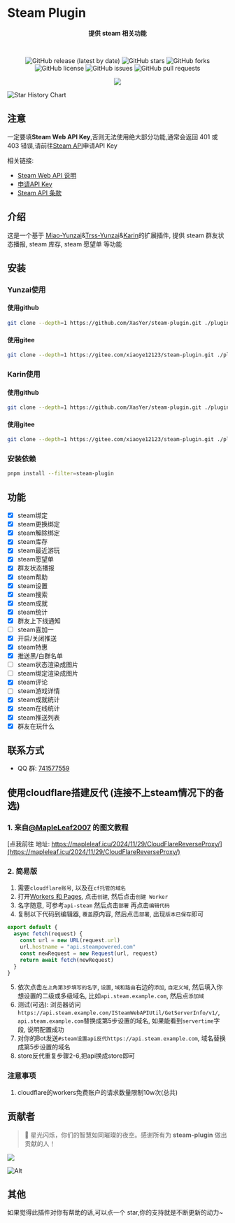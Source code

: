 # Steam Plugin

<div align="center">

**提供 steam 相关功能**

<br/>

![GitHub release (latest by date)](https://img.shields.io/github/v/release/XasYer/steam-plugin)
![GitHub stars](https://img.shields.io/github/stars/XasYer/steam-plugin?style=social)
![GitHub forks](https://img.shields.io/github/forks/XasYer/steam-plugin?style=social)
![GitHub license](https://img.shields.io/github/license/XasYer/steam-plugin)
![GitHub issues](https://img.shields.io/github/issues/XasYer/steam-plugin)
![GitHub pull requests](https://img.shields.io/github/issues-pr/XasYer/steam-plugin)
<br/>

<img src="https://count.getloli.com/get/@XasYer-steam-plugin?theme=rule34" />

</div>

![Star History Chart](https://api.star-history.com/svg?repos=XasYer/steam-plugin&type=Date)

## **注意**

一定要填**Steam Web API Key**,否则无法使用绝大部分功能,通常会返回 401 或 403 错误,请前往[Steam API](https://steamcommunity.com/dev/apikey)申请API Key

相关链接:

- [Steam Web API 说明](https://partner.steamgames.com/doc/webapi_overview/auth)
- [申请API Key](https://steamcommunity.com/dev/apikey)
- [Steam API 条款](https://steamcommunity.com/dev/apiterms)

## 介绍

这是一个基于 [Miao-Yunzai](https://github.com/yoimiya-kokomi/Miao-Yunzai)&[Trss-Yunzai](https://github.com/TimeRainStarSky/Yunzai)&[Karin](https://github.com/KarinJS/Karin)的扩展插件, 提供 steam 群友状态播报, steam 库存, steam 愿望单 等功能

## 安装

### Yunzai使用

#### 使用github
```bash
git clone --depth=1 https://github.com/XasYer/steam-plugin.git ./plugins/steam-plugin
```

#### 使用gitee
```bash
git clone --depth=1 https://gitee.com/xiaoye12123/steam-plugin.git ./plugins/steam-plugin
```

### Karin使用

#### 使用github
```bash
git clone --depth=1 https://github.com/XasYer/steam-plugin.git ./plugins/karin-plugin-steam
```

#### 使用gitee
```bash
git clone --depth=1 https://gitee.com/xiaoye12123/steam-plugin.git ./plugins/karin-plugin-steam
```

### 安装依赖
```bash
pnpm install --filter=steam-plugin
```

## 功能

- [x] steam绑定
- [x] steam更换绑定
- [x] steam解除绑定
- [x] steam库存
- [x] steam最近游玩
- [x] steam愿望单
- [x] 群友状态播报
- [x] steam帮助
- [x] steam设置
- [x] steam搜索
- [x] steam成就
- [x] steam统计
- [x] 群友上下线通知
- [ ] steam喜加一
- [x] 开启/关闭推送
- [x] steam特惠
- [x] 推送黑/白群名单
- [ ] steam状态渲染成图片
- [ ] steam绑定渲染成图片
- [x] steam评论
- [ ] steam游戏详情
- [x] steam成就统计
- [x] steam在线统计
- [x] steam推送列表
- [x] 群友在玩什么

## 联系方式

- QQ 群: [741577559](http://qm.qq.com/cgi-bin/qm/qr?_wv=1027&k=IvPaOVo_p-6n--FaLm1v39ML9EZaBRCm&authKey=YPs0p%2FRh8MGPQrWZgn99fk4kGB5PtRAoOYIUqK71FBsBYCDdekxCEHFFHnznpYA1&noverify=0&group_code=741577559)

## 使用cloudflare搭建反代 (连接不上steam情况下的备选)

### 1. 来自[@MapleLeaf2007](https://github.com/MapleLeaf2007) 的图文教程

[点我前往 地址: https://mapleleaf.icu/2024/11/29/CloudFlareReverseProxy/](https://mapleleaf.icu/2024/11/29/CloudFlareReverseProxy/)

### 2. 简易版

1. 需要`cloudflare账号`, 以及在`cf托管的域名`
2. 打开[Workers 和 Pages](https://dash.cloudflare.com/1e36e2833bb5f40af76d604e0894cb93/workers-and-pages), 点击`创建`, 然后点击`创建 Worker`
3. 名字随意, 可参考`api-steam` 然后点击`部署` 再点击`编辑代码`
4. 复制以下代码到编辑器, `覆盖`原内容, 然后点击`部署`, 出现`版本已保存`即可
  ```js
  export default {
    async fetch(request) {
      const url = new URL(request.url)
      url.hostname = "api.steampowered.com"
      const newRequest = new Request(url, request)
      return await fetch(newRequest)
    }
  }
  ```
5. 依次点击`左上角第3步填写的名字`, `设置`, `域和路由`右边的`添加`, `自定义域`, 然后填入你想设置的二级或多级域名, 比如`api.steam.example.com`, 然后点`添加域`
6. 测试(可选): 浏览器访问`https://api.steam.example.com/ISteamWebAPIUtil/GetServerInfo/v1/`, `api.steam.example.com`替换成第5步设置的域名, 如果能看到`servertime`字段, 说明配置成功
7. 对你的Bot发送`#steam设置api反代https://api.steam.example.com`, 域名替换成第5步设置的域名
8. store反代重复步骤2-6,把api换成store即可

### 注意事项

1. cloudflare的workers免费账户的请求数量限制10w次(总共)

## 贡献者

> 🌟 星光闪烁，你们的智慧如同璀璨的夜空。感谢所有为 **steam-plugin** 做出贡献的人！

<a href="https://github.com/XasYer/steam-plugin/graphs/contributors">
  <img src="https://contrib.rocks/image?repo=XasYer%2Fsteam-plugin" />
</a>

![Alt](https://repobeats.axiom.co/api/embed/aafe6a6a7a72df285ae3965974546314c467db8d.svg "Repobeats analytics image")

## 其他

如果觉得此插件对你有帮助的话,可以点一个 star,你的支持就是不断更新的动力~